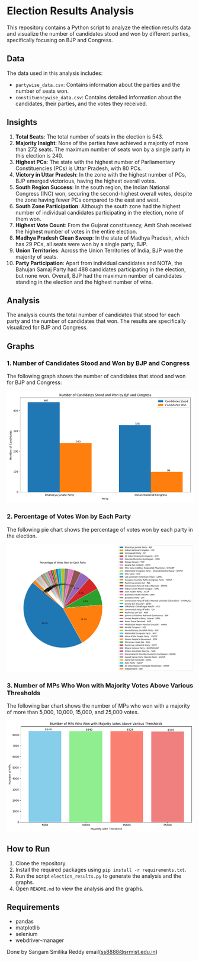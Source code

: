# Election Results Analysis

This repository contains a Python script to analyze the election results data and visualize the number of candidates stood and won by different parties, specifically focusing on BJP and Congress.

## Data

The data used in this analysis includes:

- `partywise_data.csv`: Contains information about the parties and the number of seats won.
- `constituencywise_data.csv`: Contains detailed information about the candidates, their parties, and the votes they received.

## Insights

1. **Total Seats**: The total number of seats in the election is 543.
2. **Majority Insight**: None of the parties have achieved a majority of more than 272 seats. The maximum number of seats won by a single party in this election is 240.
3. **Highest PCs**: The state with the highest number of Parliamentary Constituencies (PCs) is Uttar Pradesh, with 80 PCs.
4. **Victory in Uttar Pradesh**: In the zone with the highest number of PCs, BJP emerged victorious, having the highest overall votes.
5. **South Region Success**: In the south region, the Indian National Congress (INC) won, securing the second-highest overall votes, despite the zone having fewer PCs compared to the east and west.
6. **South Zone Participation**: Although the south zone had the highest number of individual candidates participating in the election, none of them won.
7. **Highest Vote Count**: From the Gujarat constituency, Amit Shah received the highest number of votes in the entire election.
8. **Madhya Pradesh Clean Sweep**: In the state of Madhya Pradesh, which has 29 PCs, all seats were won by a single party, BJP.
9. **Union Territories**: Across the Union Territories of India, BJP won the majority of seats.
10. **Party Participation**: Apart from individual candidates and NOTA, the Bahujan Samaj Party had 488 candidates participating in the election, but none won. Overall, BJP had the maximum number of candidates standing in the election and the highest number of wins.

## Analysis

The analysis counts the total number of candidates that stood for each party and the number of candidates that won. The results are specifically visualized for BJP and Congress.

## Graphs

### 1. Number of Candidates Stood and Won by BJP and Congress

The following graph shows the number of candidates that stood and won for BJP and Congress:

![BJP and Congress Candidates](bjp_congress_candidates.png)

### 2. Percentage of Votes Won by Each Party

The following pie chart shows the percentage of votes won by each party in the election.

![Percentage of Votes Won by Each Party](percentage_votes_won_by_party.png)

### 3. Number of MPs Who Won with Majority Votes Above Various Thresholds

The following bar chart shows the number of MPs who won with a majority of more than 5,000, 10,000, 15,000, and 25,000 votes.

![Number of MPs Who Won with Majority Votes Above Various Thresholds](majority_votes_thresholds.png)

## How to Run

1. Clone the repository.
2. Install the required packages using `pip install -r requirements.txt`.
3. Run the script `election_results.py` to generate the analysis and the graphs.
4. Open `README.md` to view the analysis and the graphs.

## Requirements

- pandas
- matplotlib
- selenium
- webdriver-manager

Done by Sangam Smilika Reddy email(ss8888@srmist.edu.in)

